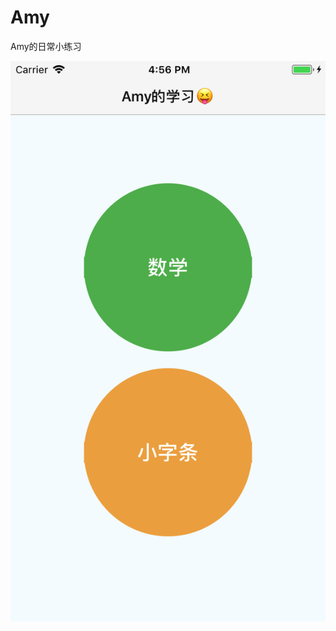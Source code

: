 # Amy

Amy的日常小练习

![home](https://raw.githubusercontent.com/hufeng/Amy/master/screencast/home.png)

